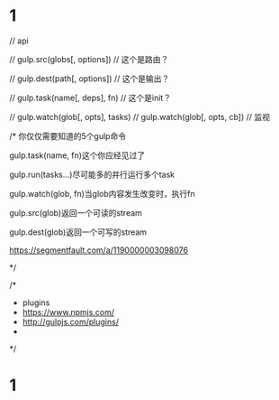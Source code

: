 
# 1

// api

// gulp.src(globs[, options])
// 这个是路由？

// gulp.dest(path[, options])
// 这个是输出？

// gulp.task(name[, deps], fn)
// 这个是init？

// gulp.watch(glob[, opts], tasks)
// gulp.watch(glob[, opts, cb])
// 监视

/*
你仅仅需要知道的5个gulp命令

gulp.task(name, fn)这个你应经见过了

gulp.run(tasks...)尽可能多的并行运行多个task

gulp.watch(glob, fn)当glob内容发生改变时，执行fn

gulp.src(glob)返回一个可读的stream

gulp.dest(glob)返回一个可写的stream



https://segmentfault.com/a/1190000003098076


*/


/*
 * plugins
 * https://www.npmjs.com/
 * http://gulpjs.com/plugins/
 * 
*/


# 1

